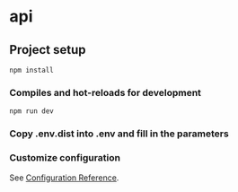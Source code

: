 # api

## Project setup
```
npm install
```

### Compiles and hot-reloads for development
```
npm run dev
```

### Copy .env.dist into .env and fill in the parameters

### Customize configuration
See [Configuration Reference](https://cli.vuejs.org/config/).
